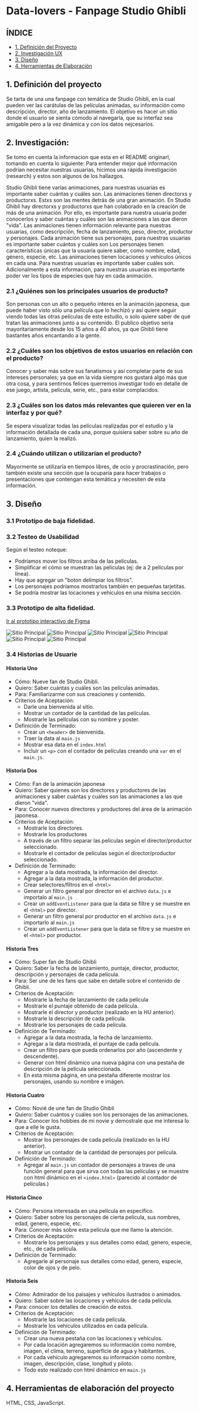 # Data-lovers - Fanpage Studio Ghibli

## ÍNDICE
- [1. Definición del Proyecto](#1-definición-del-proyecto)
- [2. Investigación UX](#2-investigación)
- [3. Diseño](#3-diseño)
- [4. Herramientas de Elaboración](#4-herramientas-de-elaboración-del-proyecto)


## 1. Definición del proyecto

Se tarta de una una fanpage con temática de Studio Ghibli, en la cual pueden ver las carátulas de las películas animadas, su información como descripción, director, año de lanzamiento. El objetivo es hacer un sitio donde el usuario se sienta cómodo al navegarla, que su interfaz sea amigable pero a la vez dinámica y con los datos nejcesarios.

## 2. Investigación:
 Se tomo en cuenta la informacion que esta en el README originarl, tomando en cuenta lo siguiente:
Para entender mejor qué información podrían necesitar nuestras usuarias, hicimos una rápida investigación (research) y estos son algunos de los hallazgos.

Studio Ghibli tiene varias animaciones, para nuestras usuarias es importante saber cuántas y cuáles son.
Las animaciones tienen directorxs y productorxs. Estxs son las mentes detrás de una gran animación. En Studio Ghibli hay directorxs y productorxs que han colaborado en la creación de más de una animación. Por ello, es importante para nuestra usuaria poder conocerlos y saber cuántas y cuáles son las animaciones a las que dieron "vida".
Las animaciones tienen información relevante para nuestras usuarias, como descripción, fecha de lanzamiento, peso, director, productor y personajes.
Cada animación tiene sus personajes, para nuestras usuarias es importante saber cuántos y cuáles son
Los personajes tienen características únicas que la usuaria quiere saber, como nombre, edad, género, especie, etc.
Las animaciones tienen locaciones y vehículos únicos en cada una. Para nuestras usuarias es importante saber cuáles son.
Adicionalmente a esta información, para nuestras usuarias es importante poder ver los tipos de especies que hay en cada animación.

### 2.1 ¿Quiénes son los principales usuarios de producto?
Son personas con un alto o pequeño interes en la animación japonesa, que puede haber visto sólo una película que lo hechizó y así quiere seguir viendo todas las otras películas de este estudio, o solo quiere saber de qué tratan las animaciones junto a su contenido. El publico objetivo seria mayoritariamente desde los 15 años a 40 años, ya que Ghibli tiene bastantes años encantando a la gente.

### 2.2 ¿Cuáles son los objetivos de estos usuarios en relación con el producto?
Conocer y saber más sobre sus fanatismos y así completar parte de sus intereses personales; ya que en la vida siempre nos gustará algo más que otra cosa, y para sentirnos felices querremos investigar todo en detalle de ese juego, artista, pelicula, serie, etc., para estar complacidos.

### 2.3 ¿Cuáles son los datos más relevantes que quieren ver en la interfaz y por qué?
Se espera visualizar todas las películas realizadas por el estudio y la información detallada de cada una, porque quisiera saber sobre su año de lanzamiento, quien la realizó.

### 2.4 ¿Cuándo utilizan o utilizarían el producto?
Mayormente se utilizaría en tiempos libres, de ocio y procrastinación, pero también existe una sección que la ocuparía para hacer trabajos o presentaciones que contengan esta temática y necesiten de esta información.

## 3. Diseño
### 3.1 Prototipo de baja fidelidad.

### 3.2 Testeo de Usabilidad

Según el testeo noteque:
- Podríamos mover los filtros arriba de las películas.
- Simplificar el cómo se muestran las peliculas (ej: de a 2 películas por línea).
- Hay que agregar un "boton delimpiar los filtros".
- Los personajes podríamos mostrarlos también en pequeñas tarjetitas.
- Se podría mostrar las locaciones y vehículos en una misma sección.

### 3.3 Prototipo de alta fidelidad.
[Ir al prototipo interactivo de Figma](https://www.figma.com/proto/mX3iAYNfEhZmFD4gl8lXrR/Data-Lovers-Studio-Ghibli?node-id=5%3A3&scaling=min-zoom&page-id=0%3A1&starting-point-node-id=5%3A3)

![Sitio Principal](images/protFinal1.jpg)
![Sitio Principal](images/protFinal2.jpg)
![Sitio Principal](images/protFinal3.jpg)
![Sitio Principal](images/protFinal3-1.jpg)
![Sitio Principal](images/protFinal4.jpg)
![Sitio Principal](images/protFinal4-1.jpg)

### 3.4 Historias de Usuarie
#### Historia Uno
- Cómo: Nueve fan de Studio Ghibli.
- Quiero: Saber cuántas y cuáles son las películas animadas.
- Para: Familiarizarme con sus creaciones y contenido.
- Criterios de Aceptación:
    - Darle una bienvenida al sitio.
    - Mostrar un contador de la cantidad de las películas.
    - Mostrarle las películas con su nombre y poster.
- Definición de Terminado:
    - Crear un `<header>` de bienvenida.
    - Traer la data al `main.js`
    - Mostrar esa data en el `index.html`
    - Incluir un `<p>` con el contador de películas creando una `var` en el `main.js`.

#### Historia Dos
- Cómo: Fan de la animación japonesa
- Quiero: Saber quienes son los directores y productores de las animaciones y saber cuántas y cuáles son las animaciones a las que dieron "vida".
- Para: Conocer nuevos directores y productores del área de la animación japonesa.
- Criterios de Aceptación:
    - Mostrarle los directores.
    - Mostrarle los productores
    - A través de un filtro separar las películas según el director/productor seleccionado.
    - Mostrarle el contador de películas según el director/productor seleccionado.
- Definición de Terminado:
    - Agregar a la data mostrada, la información del director.
    - Agregar a la data mostrada, la información del productor.
    - Crear selectores/filtros en el `<html>`
    - Generar un filtro general por director en el archivo `data.js` e importalo al `main.js`
    - Crear un `addEventListener` para que la data se filtre y se muestre en el `<html>` por director.
    - Generar un filtro general por productor en el archivo `data.js` e importarlo al `main.js`
    - Crear un `addEventListener` para que la data se filtre y se muestre en el `<html>` por productor.

#### Historia Tres
- Cómo: Super fan de Studio Ghibli
- Quiero: Saber la fecha de lanzamiento, puntaje, director, productor, descripción y personajes de cada película.
- Para: Ser une de les fans que sabe en detalle sobre el contenido de Ghibli.
- Criterios de Aceptación:
    - Mostrarle la fecha de lanzamiento de cada película
    - Mostrarle el puntaje obtenido de cada película.
    - Mostrarle el director y productor (realizado en la HU anterior).
    - Mostrarle la descripción de cada película.
    - Mostrarle los personajes de cada película.
- Definición de Terminado:
    - Agregar a la data mostrada, la fecha de lanzamiento.
    - Agregar a la data mostrada, el puntaje de cada pelicula.
    - Crear un filtro para que pueda ordenarlos por año (ascendente y descendente).
    - Generar con html dinámico una nueva página con una pestaña de descripción de la película seleccionada.
    - En esta misma página, en una pestaña diferente mostrar los personajes, usando su nombre e imágen.

#### Historia Cuatro
- Cómo: Novié de une fan de Studio Ghibli
- Quiero: Saber cuántos y cuáles son los personajes de las animaciones.
- Para: Conocer los hobbies de mi novie y demostrale que me interesa lo que a elle le gusta.
- Criterios de Aceptación:
    - Mostrar los personajes de cada pelicula (realizado en la HU anterior).
    - Mostrar un contador de la cantidad de personajes por película.
- Definición de Terminado:
    - Agregar al `main.js` un contador de personajes a traves de una función general para que sirva con todas las películas y se muestre con html dinámico en el `<index.html>` (parecido al contador de películas.)

#### Historia Cinco
- Cómo: Persona interesada en una película en especifico.
- Quiero: Saber sobre los personajes de cierta pelicula, sus nombres, edad, genero, especie, etc.
- Para: Conocer más sobre esta película que me llamo la atención.
- Criterios de Aceptación:
    - Mostrarle los personajes y sus detalles como edad, genero, especie, etc., de cada película.
- Definición de Terminado:
    - Agregarle al personaje sus detalles como edad, genero, especie, color de ojos y de pelo.

#### Historia Seis
- Cómo: Admirador de los paisajes y vehículos ilustrados o animados.
- Quiero: Saber sobre las locaciones y vehículos de cada película.
- Para: conocer los detalles de creación de estos.
- Criterios de Aceptación:
    - Mostrarle las locaciones de cada película.
    - Mostrarle los vehículos utilizados en cada película.
- Definición de Terminado:
    - Crear una nueva pestaña con las locaciones y vehículos.
    - Por cada locación agregaremos su información como nombre, imagen, el clima, terreno, superficie de agua y habitantes.
    - Por cada vehículo agregaremos su información como nombre, imagen, descripción, clase, longitud y piloto.
    - Todo esto realizado con html dinámico en `main.js`

## 4. Herramientas de elaboración del proyecto

HTML, CSS, JavaScript.